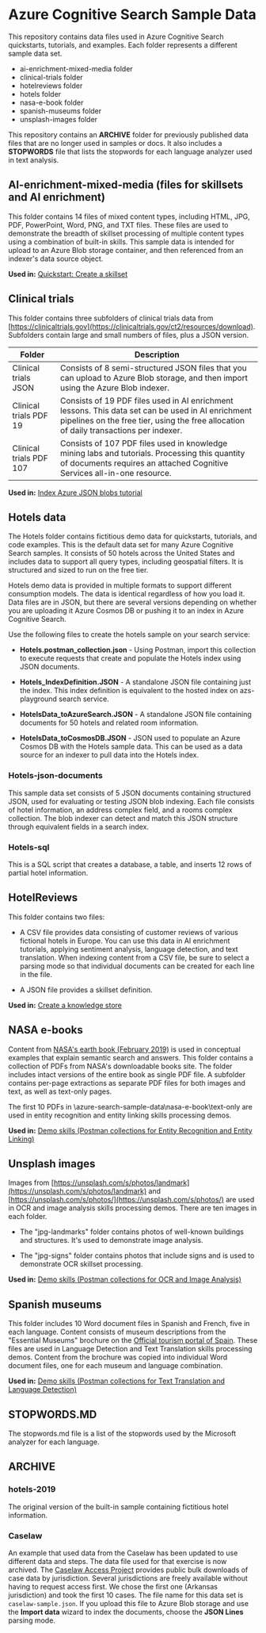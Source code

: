 # Azure Cognitive Search Sample Data

This repository contains data files used in Azure Cognitive Search quickstarts, tutorials, and examples. Each folder represents a different sample data set.

+ ai-enrichment-mixed-media folder
+ clinical-trials folder
+ hotelreviews folder
+ hotels folder
+ nasa-e-book folder
+ spanish-museums folder
+ unsplash-images folder

This repository contains an **ARCHIVE** folder for previously published data files that are no longer used in samples or docs. It also includes a **STOPWORDS** file that lists the stopwords for each language analyzer used in text analysis.

## AI-enrichment-mixed-media (files for skillsets and AI enrichment)

This folder contains 14 files of mixed content types, including HTML, JPG, PDF, PowerPoint, Word, PNG, and TXT files. These files are used to demonstrate the breadth of skillset processing of multiple content types using a combination of built-in skills. This sample data is intended for upload to an Azure Blob storage container, and then referenced from an indexer's data source object.

**Used in:** [Quickstart: Create a skillset](https://docs.microsoft.com/azure/search/cognitive-search-quickstart-blob)

## Clinical trials

This folder contains three subfolders of clinical trials data from [https://clinicaltrials.gov](https://clinicaltrials.gov/ct2/resources/download). Subfolders contain large and small numbers of files, plus a JSON version.

| Folder | Description |
|--------|-------------|
| Clinical trials JSON | Consists of 8 semi-structured JSON files that you can upload to Azure Blob storage, and then import using the Azure Blob indexer. |
| Clinical trials PDF 19 | Consists of 19 PDF files used in AI enrichment lessons. This data set can be used in AI enrichment pipelines on the free tier, using the free allocation of daily transactions per indexer. |
| Clinical trials PDF 107 | Consists of 107 PDF files used in knowledge mining labs and tutorials. Processing this quantity of documents requires an attached Cognitive Services all-in-one resource. |

**Used in:** [Index Azure JSON blobs tutorial](https://docs.microsoft.com/azure/search/search-semi-structured-data)

## Hotels data

The Hotels folder contains fictitious demo data for quickstarts, tutorials, and code examples. This is the default data set for many Azure Cognitive Search samples. It consists of 50 hotels across the United States and includes data to support all query types, including geospatial filters. It is structured and sized to run on the free tier.

Hotels demo data is provided in multiple formats to support different consumption models. The data is identical regardless of how you load it. Data files are in JSON, but there are several versions depending on whether you are uploading it Azure Cosmos DB or pushing it to an index in Azure Cognitive Search. 

Use the following files to create the hotels sample on your search service:

+ **Hotels.postman_collection.json** - Using Postman, import this collection to execute requests that create and populate the Hotels index using JSON documents.

+ **Hotels_IndexDefinition.JSON** - A standalone JSON file containing just the index. This index definition is equivalent to the hosted index on azs-playground search service.

+ **HotelsData_toAzureSearch.JSON** - A standalone JSON file containing documents for 50 hotels and related room information.

+ **HotelsData_toCosmosDB.JSON** - JSON used to populate an Azure Cosmos DB with the Hotels sample data.  This can be used as a data source for an indexer to pull data into the Hotels index.

### Hotels-json-documents

This sample data set consists of 5 JSON documents containing structured JSON, used for evaluating or testing JSON blob indexing. Each file consists of hotel information, an address complex field, and a rooms complex collection. The blob indexer can detect and match this JSON structure through equivalent fields in a search index.

### Hotels-sql

This is a SQL script that creates a database, a table, and inserts 12 rows of partial hotel information. 

## HotelReviews

This folder contains two files:

+ A CSV file provides data consisting of customer reviews of various fictional hotels in Europe. You can use this data in AI enrichment tutorials, applying sentiment analysis, language detection, and text translation. When indexing content from a CSV file, be sure to select a parsing mode so that individual documents can be created for each line in the file.

+ A JSON file provides a skillset definition.

**Used in:** [Create a knowledge store](https://docs.microsoft.com/azure/search/knowledge-store-create-portal)

## NASA e-books

Content from [NASA's earth book (February 2019)](https://earthobservatory.nasa.gov/features/earth-book-2019) is used in conceptual examples that explain semantic search and answers. This folder contains a collection of PDFs from NASA's downloadable books site. The folder includes intact versions of the entire book as single PDF file. A subfolder contains per-page extractions as separate PDF files for both images and text, as well as text-only pages.

The first 10 PDFs in \azure-search-sample-data\nasa-e-book\text-only are used in entity recognition and entity linking skills processing demos.

**Used in:** [Demo skills (Postman collections for Entity Recognition and Entity Linking)](https://github.com/Azure-Samples/azure-search-postman-samples/tree/master/skill-examples)

## Unsplash images

Images from [https://unsplash.com/s/photos/landmark](https://unsplash.com/s/photos/landmark) and [https://unsplash.com/s/photos/](https://unsplash.com/s/photos/) are used in OCR and image analysis skills processing demos. There are ten images in each folder. 

+ The "jpg-landmarks" folder contains photos of well-known buildings and structures. It's used to demonstrate image analysis.

+ The "jpg-signs" folder contains photos that include signs and is used to demonstrate OCR skillset processing.

**Used in:** [Demo skills (Postman collections for OCR and Image Analysis)](https://github.com/Azure-Samples/azure-search-postman-samples/tree/master/skill-examples)

## Spanish museums

This folder includes 10 Word document files in Spanish and French, five in each language. Content consists of museum descriptions from the "Essential Museums" brochure on the [Official tourism portal of Spain](https://www.spain.info/en/brochures/leisure-culture/). These files are used in Language Detection and Text Translation skills processing demos. Content from the brochure was copied into individual Word document files, one for each museum and language combination.

**Used in:** [Demo skills (Postman collections for Text Translation and Language Detection)](https://github.com/Azure-Samples/azure-search-postman-samples/tree/master/skill-examples)

## STOPWORDS.MD

The stopwords.md file is a list of the stopwords used by the Microsoft analyzer for each language.

## ARCHIVE

### hotels-2019

The original version of the built-in sample containing fictitious hotel information.

### Caselaw 

An example that used data from the Caselaw has been updated to use different data and steps. The data file used for that exercise is now archived. The [Caselaw Access Project](https://case.law/bulk/download/) provides public bulk downloads of case data by jurisdiction. Several jurisdictions are freely available without having to request access first. We chose the first one (Arkansas jurisdiction) and took the first 10 cases. The file name for this data set is `caselaw-sample.json`. If you upload this file to Azure Blob storage and use the **Import data** wizard to index the documents, choose the **JSON Lines** parsing mode.
